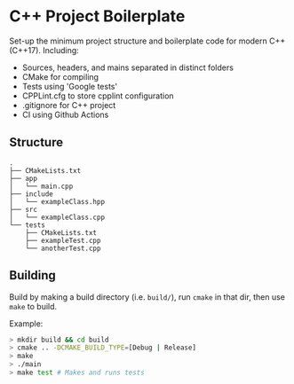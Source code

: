 # C++ Project Boilerplate
Set-up the minimum project structure and boilerplate code for modern C++ (C++17). Including:
- Sources, headers, and mains separated in distinct folders
- CMake for compiling
- Tests using 'Google tests'
- CPPLint.cfg to store cpplint configuration
- .gitignore for C++ project
- CI using Github Actions

## Structure
``` text
.
├── CMakeLists.txt
├── app
│   └── main.cpp
├── include
│   └── exampleClass.hpp
├── src
│   └── exampleClass.cpp
└── tests
    ├── CMakeLists.txt
    ├── exampleTest.cpp
    └── anotherTest.cpp
```

## Building
Build by making a build directory (i.e. `build/`), run `cmake` in that dir, then use `make` to build.

Example:
``` bash
> mkdir build && cd build
> cmake .. -DCMAKE_BUILD_TYPE=[Debug | Release]
> make
> ./main
> make test # Makes and runs tests
```
